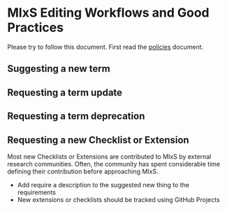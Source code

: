 # MIxS Editing Workflows and Good Practices

Please try to follow this document. First read the [policies](policies) document.

## Suggesting a new term

## Requesting a term update

## Requesting a term deprecation 

## Requesting a new Checklist or Extension

Most new Checklists or Extensions are contributed to MIxS by external research communities. Often, the community has spent considerable time defining their contribution before approaching MIxS. 

- Add require a description to the suggested new thing to the requirements
- New extensions or checklists should be tracked using GitHub Projects
